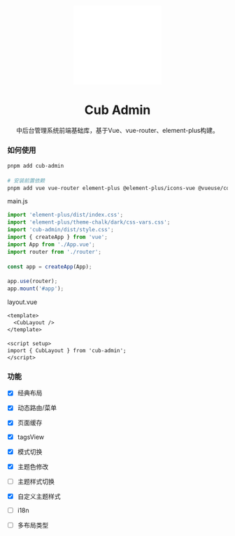 <p align="center">
  <img src="./docs/public/logo.svg" width="200px" />
</p>

<h1 align="center">Cub Admin</h1>
<p align="center">中后台管理系统前端基础库，基于Vue、vue-router、element-plus构建。</p>

### 如何使用

``` sh
pnpm add cub-admin

# 安装前置依赖
pnpm add vue vue-router element-plus @element-plus/icons-vue @vueuse/core lodash-es
```

main.js
``` js
import 'element-plus/dist/index.css';
import 'element-plus/theme-chalk/dark/css-vars.css';
import 'cub-admin/dist/style.css';
import { createApp } from 'vue';
import App from './App.vue';
import router from './router';

const app = createApp(App);

app.use(router);
app.mount('#app');
```

layout.vue
``` vue
<template>
  <CubLayout />
</template>

<script setup>
import { CubLayout } from 'cub-admin';
</script>
```

### 功能
- [x] 经典布局
- [x] 动态路由/菜单
- [x] 页面缓存
- [x] tagsView
- [x] 模式切换
- [x] 主题色修改
- [ ] 主题样式切换
- [x] 自定义主题样式
- [ ] i18n
- [ ] 多布局类型

